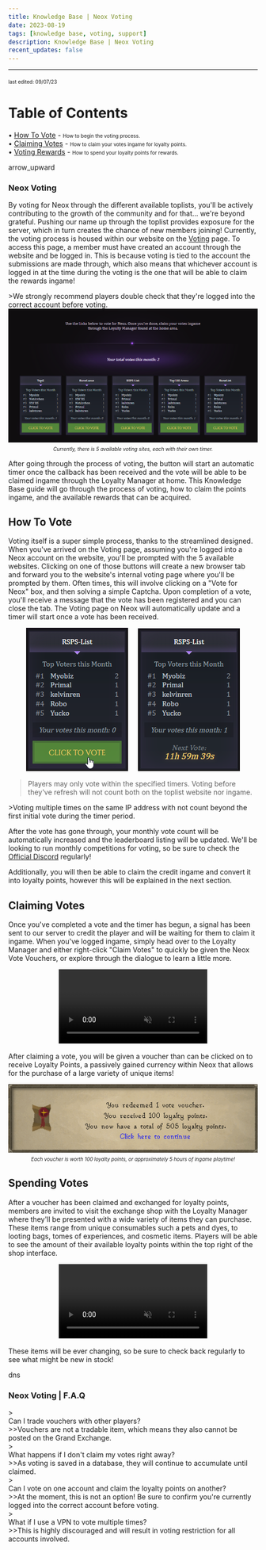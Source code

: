 ```yaml
---
title: Knowledge Base | Neox Voting
date: 2023-08-19
tags: [knowledge base, voting, support]
description: Knowledge Base | Neox Voting
recent_updates: false
---
```


***

<font size="1">last edited: 09/07/23</font>

# Table of Contents

• [How To Vote](#how-to-vote) - <font size="1">How to begin the voting process.</font><br>
• [Claiming Votes](#claiming-votes) - <font size="1">How to claim your votes ingame for loyalty points.</font><br>
• [Voting Rewards](#spending-votes) - <font size="1">How to spend your loyalty points for rewards.</font><br>

<div class="spacer-large"></div>
<div class="changes-body">
    <div class="changes-body changes-row articletitle">
        <div class="changes-row-header">
            <span class="icon">
                <span class="material-symbols-outlined">arrow_upward</span>
            </span>
            <h3>Neox Voting</h3>
        </div>
    </div>
</div>

By voting for Neox through the different available toplists, you'll be actively contributing to the growth of the community and for that... we're beyond grateful. Pushing our name up through the toplist provides exposure for the server, which in turn creates the chance of new members joining! Currently, the voting process is housed within our website on the <a href="https://neox.ps/vote">Voting</a> page. To access this page, a member must have created an account through the website and be logged in. This is because voting is tied to the account the submissions are made through, which also means that whichever account is logged in at the time during the voting is the one that will be able to claim the rewards ingame!

<div class="spacer-small"></div>
>We strongly recommend players double check that they're logged into the correct account before voting.
<div class="spacer-medium"></div>
<center><img src="/assets/img/knowledgebase/voting/votingmain.png"><br>
<em><font size="1">Currently, there is 5 available voting sites, each with their own timer.</font></em></center>
<div class="spacer-medium"></div>

After going through the process of voting, the button will start an automatic timer once the callback has been received and the vote will be able to be claimed ingame through the Loyalty Manager at home. This Knowledge Base guide will go through the process of voting, how to claim the points ingame, and the available rewards that can be acquired.

<div class="spacer-medium"></div>
<div class="divider div-transparent"></div>

## How To Vote

Voting itself is a super simple process, thanks to the streamlined designed. When you've arrived on the Voting page, assuming you're logged into a Neox account on the website, you'll be prompted with the 5 available websites. Clicking on one of those buttons will create a new browser tab and forward you to the website's internal voting page where you'll be prompted by them. Often times, this will involve clicking on a "Vote for Neox" box, and then solving a simple Captcha. Upon completion of a vote, you'll receive a message that the vote has been registered and you can close the tab. The Voting page on Neox will automatically update and a timer will start once a vote has been received.

<div class="spacer-medium"></div>
<center><img src="/assets/img/knowledgebase/voting/clicktovote.png"> &nbsp; &nbsp; <img src="/assets/img/knowledgebase/voting/votetimer.png"></center>
<div class="spacer-medium"></div>

>Players may only vote within the specified timers. Voting before they've refresh will not count both on the toplist website nor ingame.
<div class="spacer-small"></div>
>Voting multiple times on the same IP address with not count beyond the first initial vote during the timer period.
<div class="spacer-small"></div>

After the vote has gone through, your monthly vote count will be automatically increased and the leaderboard listing will be updated. We'll be looking to run monthly competitions for voting, so be sure to check the <a href="https://discord.com/invite/neoxps">Official Discord</a> regularly! 

Additionally, you will then be able to claim the credit ingame and convert it into loyalty points, however this will be explained in the next section.

<div class="spacer-medium"></div>
<div class="divider div-transparent"></div>

## Claiming Votes

Once you've completed a vote and the timer has begun, a signal has been sent to our server to credit the player and will be waiting for them to claim it ingame. When you've logged ingame, simply head over to the Loyalty Manager and either right-click "Claim Votes" to quickly be given the Neox Vote Vouchers, or explore through the dialogue to learn a little more.

<div class="spacer-medium"></div>
<center><video autoplay loop muted><source src="/assets/img/knowledgebase/voting/claimingvotes.webm" type="video/webm"></video></center>
<div class="spacer-medium"></div>

After claiming a vote, you will be given a voucher than can be clicked on to receive Loyalty Points, a passively gained currency within Neox that allows for the purchase of a large variety of unique items!

<center><img src="/assets/img/knowledgebase/voting/voucher.png"><br>
<em><font size="1">Each voucher is worth 100 loyalty points, or approximately 5 hours of ingame playtime!</font></em></center>
<div class="spacer-medium"></div>
<div class="divider div-transparent"></div>

## Spending Votes

After a voucher has been claimed and exchanged for loyalty points, members are invited to visit the exchange shop with the Loyalty Manager where they'll be presented with a wide variety of items they can purchase. These items range from unique consumables such a pets and dyes, to looting bags, tomes of experiences, and cosmetic items. Players will be able to see the amount of their available loyalty points within the top right of the shop interface.

<div class="spacer-medium"></div>
<center><video autoplay loop muted><source src="/assets/img/knowledgebase/voting/loyaltyshop.webm" type="video/webm"></video></center>
<div class="spacer-medium"></div>

These items will be ever changing, so be sure to check back regularly to see what might be new in stock!

<div class="spacer-medium"></div>
<div class="divider div-transparent"></div>

<div class="spacer-large"></div>
<div class="changes-body">
    <div class="changes-body changes-row articletitle">
        <div class="changes-row-header">
            <span class="icon">
                <span class="material-symbols-outlined">dns</span>
            </span>
            <h3>Neox Voting | F.A.Q</h3>
        </div>
    </div>
</div>

<div class="spacer-small"></div>
><div class="command-title">Can I trade vouchers with other players?</div>
>>Vouchers are not a tradable item, which means they also cannot be posted on the Grand Exchange.
<div class="spacer-small"></div>
><div class="command-title">What happens if I don't claim my votes right away?</div>
>>As voting is saved in a database, they will continue to accumulate until claimed.
<div class="spacer-small"></div>
><div class="command-title">Can I vote on one account and claim the loyalty points on another?</div>
>>At the moment, this is not an option! Be sure to confirm you're currently logged into the correct account before voting.
<div class="spacer-small"></div>
><div class="command-title">What if I use a VPN to vote multiple times?</div>
>>This is highly discouraged and will result in voting restriction for all accounts involved.
